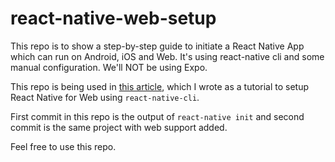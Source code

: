 # react-native-web-setup
This repo is to show a step-by-step guide to initiate a React Native App which can run on Android, iOS and Web. It's using react-native cli and some manual configuration. We'll NOT be using Expo.

This repo is being used in [this article](https://dev.to/shivams136/create-react-native-app-for-android-ios-and-web-without-expo-48lc), which I wrote as a tutorial to setup React Native for Web using `react-native-cli`.

First commit in this repo is the output of `react-native init` and second commit is the same project with web support added.

Feel free to use this repo.
